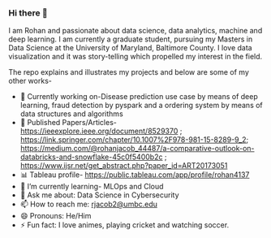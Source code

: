 ### Hi there 👋

I am Rohan and  passionate about data science, data analytics, machine and deep learning. I am currently a graduate student, pursuing my Masters in Data Science at the University of Maryland, Baltimore County. I love data visualization and it was story-telling which propelled my interest in the field.

The repo explains and illustrates my projects and below are some of my other works- 

- 🔭 Currently working on-Disease prediction use case by means of deep learning, fraud detection by pyspark and a ordering system by means of data structures and algorithms
- :newspaper: Published Papers/Articles- https://ieeexplore.ieee.org/document/8529370 ;      https://link.springer.com/chapter/10.1007%2F978-981-15-8289-9_2;                                                                https://medium.com/@rohanjacob_44487/a-comparative-outlook-on-databricks-and-snowflake-45c0f5400b2c ;                      https://www.ijsr.net/get_abstract.php?paper_id=ART20173051                              
- :bar_chart: Tableau profile- https://public.tableau.com/app/profile/rohan4137
- 🌱 I’m currently learning- MLOps and Cloud
- 💬 Ask me about: Data Science in Cybersecurity
- 📫 How to reach me: rjacob2@umbc.edu
- 😄 Pronouns: He/Him
- ⚡ Fun fact: I love animes, playing cricket and watching soccer.
